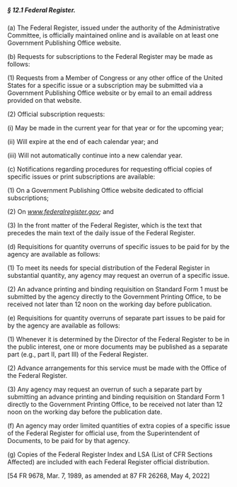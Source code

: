 ##### § 12.1 Federal Register. #####

(a) The Federal Register, issued under the authority of the Administrative Committee, is officially maintained online and is available on at least one Government Publishing Office website.

(b) Requests for subscriptions to the Federal Register may be made as follows:

(1) Requests from a Member of Congress or any other office of the United States for a specific issue or a subscription may be submitted via a Government Publishing Office website or by email to an email address provided on that website.

(2) Official subscription requests:

(i) May be made in the current year for that year or for the upcoming year;

(ii) Will expire at the end of each calendar year; and

(iii) Will not automatically continue into a new calendar year.

(c) Notifications regarding procedures for requesting official copies of specific issues or print subscriptions are available:

(1) On a Government Publishing Office website dedicated to official subscriptions;

(2) On *www.federalregister.gov;* and

(3) In the front matter of the Federal Register, which is the text that precedes the main text of the daily issue of the Federal Register.

(d) Requisitions for quantity overruns of specific issues to be paid for by the agency are available as follows:

(1) To meet its needs for special distribution of the Federal Register in substantial quantity, any agency may request an overrun of a specific issue.

(2) An advance printing and binding requisition on Standard Form 1 must be submitted by the agency directly to the Government Printing Office, to be received not later than 12 noon on the working day before publication.

(e) Requisitions for quantity overruns of separate part issues to be paid for by the agency are available as follows:

(1) Whenever it is determined by the Director of the Federal Register to be in the public interest, one or more documents may be published as a separate part (e.g., part II, part III) of the Federal Register.

(2) Advance arrangements for this service must be made with the Office of the Federal Register.

(3) Any agency may request an overrun of such a separate part by submitting an advance printing and binding requisition on Standard Form 1 directly to the Government Printing Office, to be received not later than 12 noon on the working day before the publication date.

(f) An agency may order limited quantities of extra copies of a specific issue of the Federal Register for official use, from the Superintendent of Documents, to be paid for by that agency.

(g) Copies of the Federal Register Index and LSA (List of CFR Sections Affected) are included with each Federal Register official distribution.

[54 FR 9678, Mar. 7, 1989, as amended at 87 FR 26268, May 4, 2022]